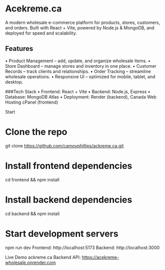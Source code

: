 # Acekreme.ca
A modern wholesale e-commerce platform for products, stores, customers, and orders. Built with React + Vite, powered by Node.js & MongoDB, and deployed for speed and scalability.

 ## Features
•	 Product Management – add, update, and organize wholesale items.
•	 Store Dashboard – manage stores and inventory in one place.
•	 Customer Records – track clients and relationships.
•	 Order Tracking – streamline wholesale operations.
•	Responsive UI – optimized for mobile, tablet, and desktop.

 ###Tech Stack
•	Frontend: React + Vite
•	Backend: Node.js, Express
•	Database: MongoDB Atlas
•	Deployment: Render (backend), Canada Web Hosting cPanel (frontend)

 Start
# Clone the repo
git clone https://github.com/camoyphillips/ackreme.ca.git

# Install frontend dependencies
cd frontend && npm install

# Install backend dependencies
cd backend && npm install

# Start development servers
npm run dev
Frontend: http://localhost:5173
Backend: http://localhost:3000

 Live Demo
 ackreme.ca
Backend API: https://acekreme-wholesale.onrender.com
